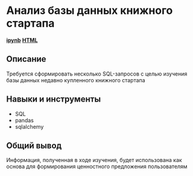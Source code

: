 # Анализ базы данных книжного стартапа
[**ipynb**](https://github.com/GreyTaco/Portfolio/blob/main/Books%20startup/3_books_startup.ipynb)
[**HTML**](https://github.com/GreyTaco/Portfolio/blob/main/Books%20startup/3_books_startup.html)

## Описание
Требуется сформировать несколько SQL-запросов с целью изучения базы данных недавно купленного книжного стартапа

## Навыки и инструменты
- SQL
- pandas
- sqlalchemy
## Общий вывод
Информация, полученная в ходе изучения, будет использована как основа для формирования ценностного предложения пользователям




